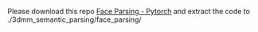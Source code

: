 Please download this repo [Face Parsing - Pytorch](https://github.com/zllrunning/face-parsing.PyTorch) and extract the code to ./3dmm_semantic_parsing/face_parsing/ 
    
    